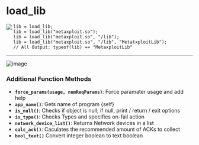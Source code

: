 # load_lib

<img src="https://github.com/user-attachments/assets/d132c82b-10a9-4457-8840-0b74c38d682c" align="left">

```greyscript
lib = load_lib;
lib = load_lib("metaxploit.so");
lib = load_lib("metaxploit.so", "/lib");
lib = load_lib("metaxploit.so", "/lib", "MetatxploitLib");
// All Output: typeof(lib) == "MetaxploitLib"
```

---

![image](https://github.com/user-attachments/assets/641049f3-8f56-49d9-b138-12132f238ab1)


### Additional Function Methods

- **`force_params(usage, numReqParams)`**: Force paramater usage and add help 
- **`app_name()`**: Gets name of program {self}
- **`is_null()`**: Checks if object is null; if null, print / return / exit options
- **`is_type()`**: Checks Types and specifies on-fail action
- **`network_device_list()`**: Returns Network devices in a list
- **`calc_ack()`**: Caculates the recommended amount of ACKs to collect
- **`bool_text()`** Convert integer boolean to text boolean
